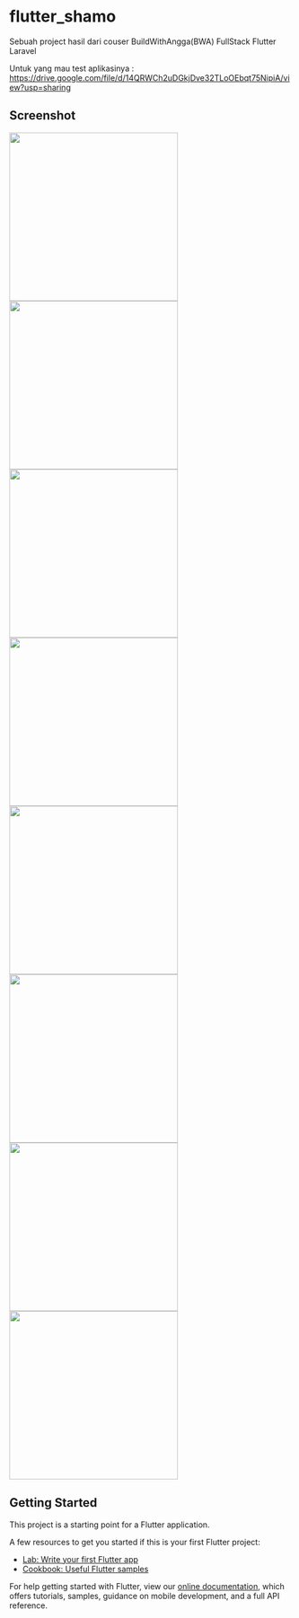 # flutter_shamo

Sebuah project hasil dari couser BuildWithAngga(BWA) FullStack Flutter Laravel

Untuk yang mau test aplikasinya : https://drive.google.com/file/d/14QRWCh2uDGkjDve32TLoOEbqt75NipiA/view?usp=sharing

## Screenshot

<p float="left">
  <img src="https://github.com/YafiAzka/flutter_shamo/blob/main/assets-images/1%20splash%20screen.png" width="300" />
  <img src="https://github.com/YafiAzka/flutter_shamo/blob/main/assets-images/2%20register.png" width="300" /> 
  <img src="https://github.com/YafiAzka/flutter_shamo/blob/main/assets-images/3%20home.png" width="300" />
  <img src="https://github.com/YafiAzka/flutter_shamo/blob/main/assets-images/4%20details.png" width="300" />
  <img src="https://github.com/YafiAzka/flutter_shamo/blob/main/assets-images/5%20chat.png" width="300" />
  <img src="https://github.com/YafiAzka/flutter_shamo/blob/main/assets-images/7%20cart.png" width="300" />
  <img src="https://github.com/YafiAzka/flutter_shamo/blob/main/assets-images/8%20details%20order.png" width="300" />
  <img src="https://github.com/YafiAzka/flutter_shamo/blob/main/assets-images/9%20succes.png" width="300"/>
</p>


## Getting Started

This project is a starting point for a Flutter application.

A few resources to get you started if this is your first Flutter project:

- [Lab: Write your first Flutter app](https://flutter.dev/docs/get-started/codelab)
- [Cookbook: Useful Flutter samples](https://flutter.dev/docs/cookbook)

For help getting started with Flutter, view our
[online documentation](https://flutter.dev/docs), which offers tutorials,
samples, guidance on mobile development, and a full API reference.
